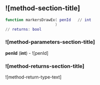 ## ![method-section-title]


```lua
function markersDrawEx( penId   // int
                      )
// returns: bool
```


### ![method-parameters-section-title]

**penId** (**int**) - ![penId]

### ![method-returns-section-title]

![method-return-type-text]

